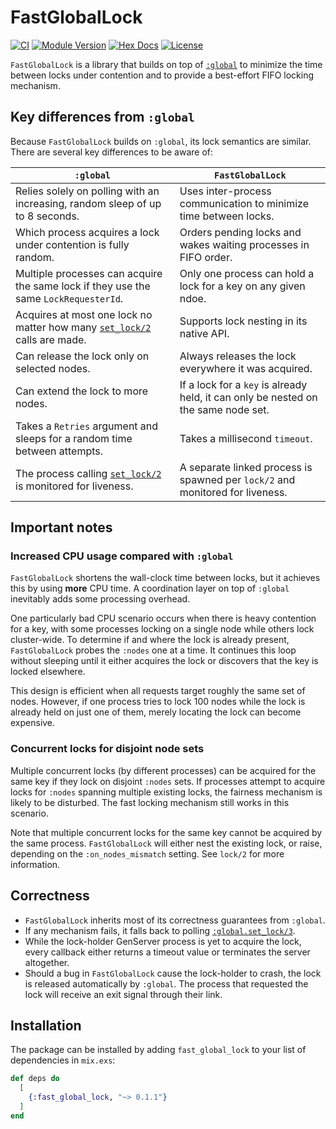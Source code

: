 # FastGlobalLock

[![CI](https://github.com/kzemek/fast_global_lock/actions/workflows/ci.yml/badge.svg)](https://github.com/kzemek/fast_global_lock/actions/workflows/ci.yml)
[![Module Version](https://img.shields.io/hexpm/v/fast_global_lock.svg)](https://hex.pm/packages/fast_global_lock)
[![Hex Docs](https://img.shields.io/badge/hex-docs-lightgreen.svg)](https://hexdocs.pm/fast_global_lock/)
[![License](https://img.shields.io/hexpm/l/fast_global_lock.svg)](https://github.com/kzemek/fast_global_lock/blob/master/LICENSE)

`FastGlobalLock` is a library that builds on top of [`:global`] to minimize the time between locks under contention and to provide a best-effort FIFO locking mechanism.

## Key differences from `:global`

Because `FastGlobalLock` builds on `:global`, its lock semantics are similar.
There are several key differences to be aware of:

| `:global`                                                                                         | `FastGlobalLock`                                                                   |
| ------------------------------------------------------------------------------------------------- | ---------------------------------------------------------------------------------- |
| Relies solely on polling with an increasing, random sleep of up to 8 seconds.                     | Uses inter-process communication to minimize time between locks.                   |
| Which process acquires a lock under contention is fully random.                                   | Orders pending locks and wakes waiting processes in FIFO order.                    |
| Multiple processes can acquire the same lock if they use the same `LockRequesterId`.              | Only one process can hold a lock for a key on any given ndoe.                      |
| Acquires at most one lock no matter how many [`set_lock/2`](`:global.set_lock/2`) calls are made. | Supports lock nesting in its native API.                                           |
| Can release the lock only on selected nodes.                                                      | Always releases the lock everywhere it was acquired.                               |
| Can extend the lock to more nodes.                                                                | If a lock for a `key` is already held, it can only be nested on the same node set. |
| Takes a `Retries` argument and sleeps for a random time between attempts.                         | Takes a millisecond `timeout`.                                                     |
| The process calling [`set_lock/2`](`:global.set_lock/2`) is monitored for liveness.               | A separate linked process is spawned per `lock/2` and monitored for liveness.      |

## Important notes

### Increased CPU usage compared with `:global`

`FastGlobalLock` shortens the wall-clock time between locks, but it achieves this by using **more** CPU time.
A coordination layer on top of `:global` inevitably adds some processing overhead.

One particularly bad CPU scenario occurs when there is heavy contention for a key, with some processes locking on a single node while others lock cluster-wide.
To determine if and where the lock is already present, `FastGlobalLock` probes the `:nodes` one at a time.
It continues this loop without sleeping until it either acquires the lock or discovers that the key is locked elsewhere.

This design is efficient when all requests target roughly the same set of nodes.
However, if one process tries to lock 100 nodes while the lock is already held on just one of them, merely locating the lock can become expensive.

### Concurrent locks for disjoint node sets

Multiple concurrent locks (by different processes) can be acquired for the same key if they lock on disjoint `:nodes` sets.
If processes attempt to acquire locks for `:nodes` spanning multiple existing locks, the fairness mechanism is likely to be disturbed.
The fast locking mechanism still works in this scenario.

Note that multiple concurrent locks for the same key cannot be acquired by the same process.
`FastGlobalLock` will either nest the existing lock, or raise, depending on the `:on_nodes_mismatch` setting.
See `lock/2` for more information.

## Correctness

- `FastGlobalLock` inherits most of its correctness guarantees from `:global`.
- If any mechanism fails, it falls back to polling [`:global.set_lock/3`].
- While the lock-holder GenServer process is yet to acquire the lock, every callback either returns a timeout value or terminates the server altogether.
- Should a bug in `FastGlobalLock` cause the lock-holder to crash, the lock is released automatically by `:global`.
  The process that requested the lock will receive an exit signal through their link.

## Installation

The package can be installed by adding `fast_global_lock` to your list of dependencies in `mix.exs`:

```elixir
def deps do
  [
    {:fast_global_lock, "~> 0.1.1"}
  ]
end
```

[`:global`]: https://www.erlang.org/doc/apps/kernel/global.html
[`:global.set_lock/3`]: https://www.erlang.org/doc/apps/kernel/global.html#set_lock/3
